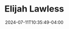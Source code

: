 ---
title: Elijah Lawless
date: 2024-07-11T10:35:49-04:00
featured_image: Elijah-Lawless.webp
featured_image_attr: 
featured_image_attr_link: 
featured_image_alt: Headshot of Elijah Lawless
featured_image_caption: Headshot of Elijah Lawless
Socials:
  Facebook: 
  Twitter: 
  Instagram: 
  LinkedIn: 
  IBDB: 
  IMDb:
  Website: 
---